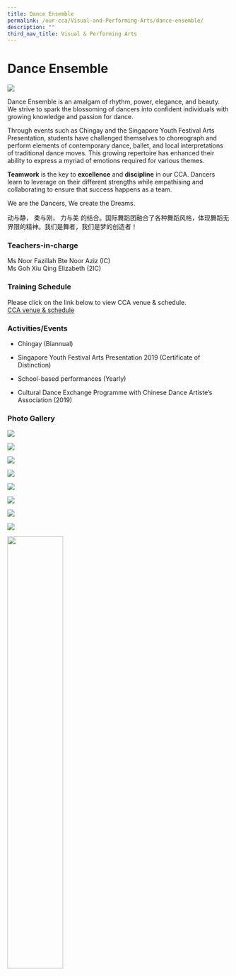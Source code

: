 ```yaml
---
title: Dance Ensemble
permalink: /our-cca/Visual-and-Performing-Arts/dance-ensemble/
description: ""
third_nav_title: Visual & Performing Arts
---
```

# **Dance Ensemble**
![](/images/International%20Dance.jpg)


Dance Ensemble is an amalgam of rhythm, power, elegance, and beauty. We strive to spark the blossoming of dancers into confident individuals with growing knowledge and passion for dance.

Through events such as Chingay and the Singapore Youth Festival Arts Presentation, students have challenged themselves to choreograph and perform elements of contemporary dance, ballet, and local interpretations of traditional dance moves. This growing repertoire has enhanced their ability to express a myriad of emotions required for various themes. 

**Teamwork** is the key to **excellence** and **discipline** in our CCA. Dancers learn to leverage on their different strengths while empathising and collaborating to ensure that success happens as a team.

We are the Dancers, We create the Dreams.

动与静， 柔与刚， 力与美 的结合。国际舞蹈团融合了各种舞蹈风格，体现舞蹈无界限的精神。我们是舞者，我们是梦的创造者！

### Teachers-in-charge

Ms Noor Fazillah Bte Noor Aziz (IC)    
Ms Goh Xiu Qing Elizabeth (2IC)    


### Training Schedule

Please click on the link below to view CCA venue & schedule.   
[CCA venue & schedule](/our-cca/cca/cca-venue-schedule/)

### Activities/Events

*   Chingay (Biannual)
    
*   Singapore Youth Festival Arts Presentation 2019 (Certificate of Distinction)
    
*   School-based performances (Yearly)
    
*   Cultural Dance Exchange Programme with Chinese Dance Artiste’s Association (2019)

### Photo Gallery
![](/images/dance%20ensemble.jpg)

![](/images/dance%20ensemble1.jpg)

![](/images/dance%20ensemble2.jpg)

![](/images/dance%20ensemble3.jpg)

![](/images/dance%20ensemble4.jpg)

![](/images/dance%20ensemble5.jpg)

![](/images/dance%20ensemble6.jpg)

![](/images/dance%20ensemble7.jpg)

<img src="/images/pavilion.png" 
     style="width:50%">